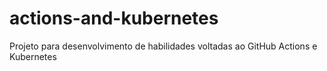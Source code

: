 # actions-and-kubernetes
Projeto para desenvolvimento de habilidades voltadas ao GitHub Actions e Kubernetes
